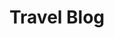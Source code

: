 ---
layout: travel-blog
permalink: /travel-blog/
title: Travel Blog
tagline: Some personal stories about my travels (in German)
tags: [travel,blog,usa,sweden]
image:
  feature: texture-feature-01.jpg
---